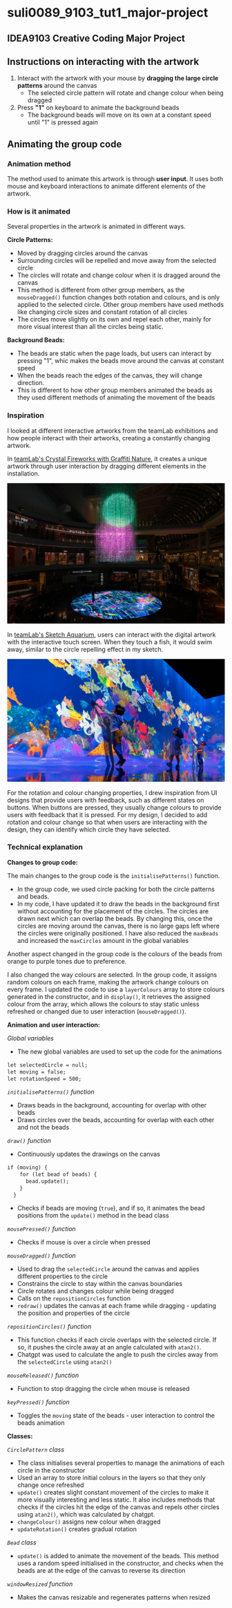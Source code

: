 # suli0089_9103_tut1_major-project
## IDEA9103 Creative Coding Major Project
## Instructions on interacting with the artwork

1. Interact with the artwork with your mouse by **dragging the large circle patterns** around the canvas
    - The selected circle pattern will rotate and change colour when being dragged 
2. Press **"1"** on keyboard to animate the background beads
    - The background beads will move on its own at a constant speed until "1" is pressed again

## Animating the group code

### Animation method
The method used to animate this artwork is through **user input**. It uses both mouse and keyboard interactions to animate different elements of the artwork.

### How is it animated
Several properties in the artwork is animated in different ways.

**Circle Patterns:**
- Moved by dragging circles around the canvas
- Surrounding circles will be repelled and move away from the selected circle
- The circles will rotate and change colour when it is dragged around the canvas
- This method is different from other group members, as the `mouseDragged()` function changes both rotation and colours, and is only applied to the selected circle. Other group members have used methods like changing circle sizes and constant rotation of all circles
- The circles move slightly on its own and repel each other, mainly for more visual interest than all the circles being static.

**Background Beads:**
- The beads are static when the page loads, but users can interact by pressing "1", whic makes the beads move around the canvas at constant speed
- When the beads reach the edges of the canvas, they will change direction.
- This is different to how other group members animated the beads as they used different methods of animating the movement of the beads

### Inspiration

I looked at different interactive artworks from the teamLab exhibitions and how people interact with their artworks, creating a constantly changing artwork.

In [teamLab's Crystal Fireworks with Graffiti Nature](https://www.teamlab.art/ew/singapore-fireworks_graffitinature/digitallightcanvas/), it creates a unique artwork through user interaction by dragging different elements in the installation.

![An image of teamLab Crystal Fireworks with Graffiti Nature](assets/teamLab_Crystal-Fireworks.webp)

In [teamLab's Sketch Aquarium](https://www.teamlab.art/ew/aquarium/), users can interact with the digital artwork with the interactive touch screen. When they touch a fish, it would swim away, similar to the circle repelling effect in my sketch.

![An image of teamLab Sketch Aquarium](assets/teamLab_Sketch-Aquarium.webp)

For the rotation and colour changing properties, I drew inspiration from UI designs that provide users with feedback, such as different states on buttons. When buttons are pressed, they usually change colours to provide users with feedback that it is pressed. For my design, I decided to add rotation and colour change so that when users are interacting with the design, they can identify which circle they have selected.

### Technical explanation

**Changes to group code:**

The main changes to the group code is the `initialisePatterns()` function. 
- In the group code, we used circle packing for both the circle patterns and beads. 
- In my code, I have updated it to draw the beads in the background first without accounting for the placement of the circles. The circles are drawn next which can overlap the beads. By changing this, once the circles are moving around the canvas, there is no large gaps left where the circles were originally positioned. I have also reduced the `maxBeads` and increased the `maxCircles` amount in the global variables 

Another aspect changed in the group code is the colours of the beads from orange to purple tones due to preference.

I also changed the way colours are selected. In the group code, it assigns random colours on each frame, making the artwork change colours on every frame. I updated the code to use a `layerColours` array to store colours generated in the constructor, and in `display()`, it retrieves the assigned colour from the array, which allows the colours to stay static unless refreshed or changed due to user interaction (`mouseDragged()`). 

**Animation and user interaction:**

*Global variables*
- The new global variables are used to set up the code for the animations
```
let selectedCircle = null;
let moving = false;
let rotationSpeed = 500;
```

*`initialisePatterns()` function*
- Draws beads in the background, accounting for overlap with other beads
- Draws circles over the beads, accounting for overlap with each other and not the beads

*`draw()` function*
- Continuously updates the drawings on the canvas
```
if (moving) {
    for (let bead of beads) {
      bead.update();
    }
  }
```
- Checks if beads are moving (`true`), and if so, it animates the bead positions from the `update()` method in the bead class

*`mousePressed()` function*
- Checks if mouse is over a circle when pressed

*`mouseDragged()` function*
- Used to drag the `selectedCircle` around the canvas and applies different properties to the circle
- Constrains the circle to stay within the canvas boundaries
- Circle rotates and changes colour while being dragged
- Calls on the `repositionCircles` function
- `redraw()` updates the canvas at each frame while dragging - updating the position and properties of the circle

*`repositionCircles()` function*
- This function checks if each circle overlaps with the selected circle. If so, it pushes the circle away at an angle calculated with `atan2()`. 
- Chatgpt was used to calculate the angle to push the circles away from the `selectedCircle` using `atan2()`

*`mouseReleased()` function*
- Function to stop dragging the circle when mouse is released

*`keyPressed()` function*
- Toggles the `moving` state of the beads - user interaction to control the beads animation

**Classes:**

*`CirclePattern` class*
- The class initialises several properties to manage the animations of each circle in the constructor
- Used an array to store initial colours in the layers so that they only change once refreshed
- `update()` creates slight constant movement of the circles to make it more visually interesting and less static. It also includes methods that checks if the circles hit the edge of the canvas and repels other circles using `atan2()`, which was calculated by chatgpt.
- `changeColour()` assigns new colour when dragged
- `updateRotation()` creates gradual rotation

*`Bead` class*
- `update()` is added to animate the movement of the beads. This method uses a random speed initialised in the constructor, and checks when the beads are at the edge of the canvas to reverse its direction

*`windowResized` function*
- Makes the canvas resizable and regenerates patterns when resized